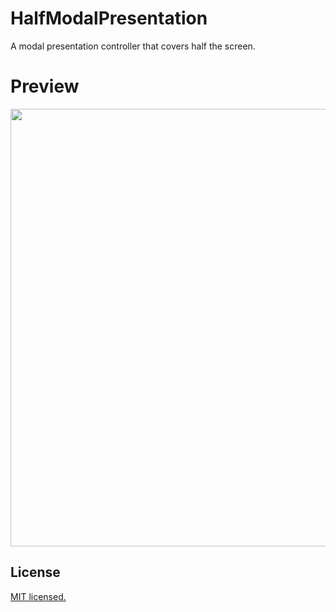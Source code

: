 # HalfModalPresentation
A modal presentation controller that covers half the screen. 

# Preview
<p align="center">
 <img src = "demo.gif" height = "700"> 
</p>

## License
[MIT licensed.](LICENSE)
